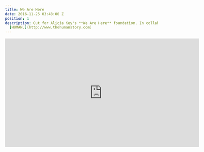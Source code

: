 ```yaml
---
title: We Are Here
date: 2016-11-25 03:48:00 Z
position: 1
description: Cut for Alicia Key's **We Are Here** foundation. In collaboration with
  [HUMAN.](http://www.thehumanstory.com)
---
```


<iframe src="https://player.vimeo.com/video/179054589" width="640" height="360" frameborder="0" webkitallowfullscreen mozallowfullscreen allowfullscreen></iframe>
